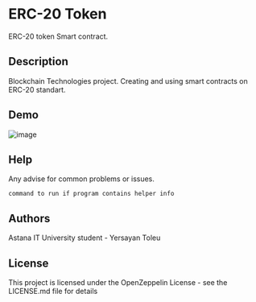# ERC-20 Token

ERC-20 token Smart contract.

## Description

Blockchain Technologies project. Creating and using smart contracts on ERC-20 standart.

## Demo
![image](https://github.com/EnterYT/BlockChain1/assets/97966050/105d7d54-9f0e-437e-a642-078a10396824)


## Help

Any advise for common problems or issues.
```
command to run if program contains helper info
```

## Authors
Astana IT University student - Yersayan Toleu


## License

This project is licensed under the   OpenZeppelin License - see the LICENSE.md file for details
